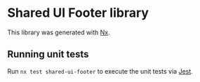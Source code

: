 # Shared UI Footer library

This library was generated with [Nx](https://nx.dev).

## Running unit tests

Run `nx test shared-ui-footer` to execute the unit tests via [Jest](https://jestjs.io).
